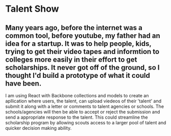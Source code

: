 # Talent Show

## Many years ago, before the internet was a common tool, before youtube, my father had an idea for a startup.  It was to help people, kids, trying to get their video tapes and informtion to colleges more easily in their effort to get scholarships.  It never got off of the ground, so I thought I'd build a prototype of what it could have been.  
I am using React with Backbone collections and models to create an apllication where users, the talent, can upload viedeos of their 'talent' and submit it along with a letter or comments to talent agencies or schools.  The schools/agencies will then be able to accept or reject the submission and send a appropriate response to the talent.  This could streamline the scholarship program by allowing scouts access to a larger pool of talent and quicker decision making ability.


<!--


### Tools

* express
* react
* backbone
* sass
* browserify
* psequel
* knex
* bookshelf
* filestack

### Wireframes

![](./talent_show)

### Wireframes


![](./Final Project.bmpr)

### User Stories
[Talent Show Trello Board](https://trello.com/b/GEqrbgjG/talent-show)


-->
